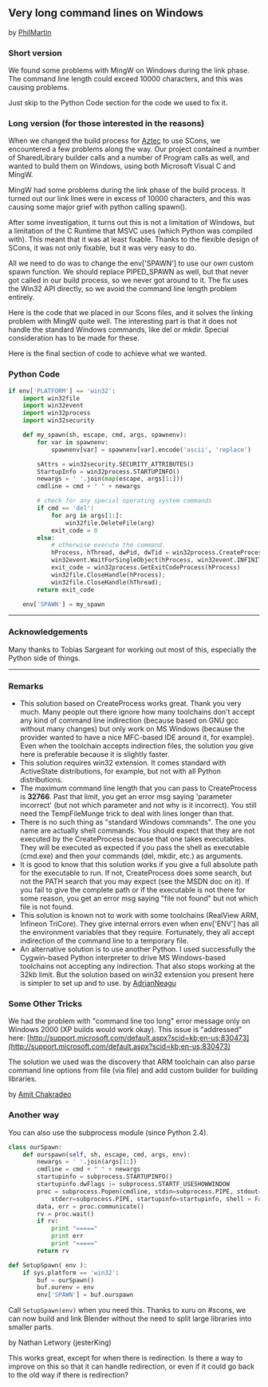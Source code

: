 
## Very long command lines on Windows

by [PhilMartin](PhilMartin) 


### Short version

We found some problems with MingW on Windows during the link phase. The command line length could exceed 10000 characters, and this was causing problems. 

Just skip to the Python Code section for the code we used to fix it. 


### Long version (for those interested in the reasons)

When we changed the build process for [Aztec](http://aztec.sourceforge.net/) to use SCons, we encountered a few problems along the way. Our project contained a number of SharedLibrary builder calls and a number of Program calls as well, and wanted to build them on Windows, using both Microsoft Visual C and MingW. 

MingW had some problems during the link phase of the build process. It turned out our link lines were in excess of 10000 characters, and this was causing some major grief with python calling spawn(). 

After some investigation, it turns out this is not a limitation of Windows, but a limitation of the C Runtime that MSVC uses (which Python was compiled with). This meant that it was at least fixable. Thanks to the flexible design of SCons, it was not only fixable, but it was very easy to do. 

All we need to do was to change the env['SPAWN'] to use our own custom spawn function. We should replace PIPED_SPAWN as well, but that never got called in our build process, so we never got around to it. The fix uses the Win32 API directly, so we avoid the command line length problem entirely. 

Here is the code that we placed in our Scons files, and it solves the linking problem with MingW quite well. The interesting part is that it does not handle the standard Windows commands, like del or mkdir. Special consideration has to be made for these. 

Here is the final section of code to achieve what we wanted. 

### Python Code


```python
if env['PLATFORM'] == 'win32':
    import win32file
    import win32event
    import win32process
    import win32security

    def my_spawn(sh, escape, cmd, args, spawnenv):
        for var in spawnenv:
            spawnenv[var] = spawnenv[var].encode('ascii', 'replace')

        sAttrs = win32security.SECURITY_ATTRIBUTES()
        StartupInfo = win32process.STARTUPINFO()
        newargs = ' '.join(map(escape, args[1:]))
        cmdline = cmd + " " + newargs

        # check for any special operating system commands
        if cmd == 'del':
            for arg in args[1:]:
                win32file.DeleteFile(arg)
            exit_code = 0
        else:
            # otherwise execute the command.
            hProcess, hThread, dwPid, dwTid = win32process.CreateProcess(None, cmdline, None, None, 1, 0, spawnenv, None, StartupInfo)
            win32event.WaitForSingleObject(hProcess, win32event.INFINITE)
            exit_code = win32process.GetExitCodeProcess(hProcess)
            win32file.CloseHandle(hProcess);
            win32file.CloseHandle(hThread);
        return exit_code

    env['SPAWN'] = my_spawn

```


---

 


### Acknowledgements

Many thanks to Tobias Sargeant for working out most of this, especially the Python side of things. 



---

 


### Remarks

* This solution based on CreateProcess works great. Thank you very much. Many people out there ignore how many toolchains don't accept any kind of command line indirection (because based on GNU gcc without many changes) but only work on MS Windows (because the provider wanted to have a nice MFC-based IDE around it, for example). Even when the toolchain accepts indirection files, the solution you give here is preferable because it is slightly faster. 
* This solution requires win32 extension. It comes standard with ActiveState distributions, for example, but not with all Python distributions. 
* The maximum command line length that you can pass to CreateProcess is **32766**. Past that limit, you get an error msg saying 'parameter incorrect' (but not which parameter and not why is it incorrect). You still need the TempFileMunge trick to deal with lines longer than that. 
* There is no such thing as "standard Windows commands". The one you name are actually shell commands. You should expect that they are not executed by the CreateProcess because that one takes executables. They will be executed as expected if you pass the shell as executable (cmd.exe) and then your commands (del, mkdir, etc.) as arguments. 
* It is good to know that this solution works if you give a full absolute path for the executable to run. If not, CreateProcess does some search, but not the PATH search that you may expect (see the MSDN doc on it). If you fail to give the complete path or if the executable is not there for some reason, you get an error msg saying "file not found" but not which file is not found. 
* This solution is known not to work with some toolchains (RealView ARM, Infineon TriCore). They give internal errors even when env['ENV'] has all the environment variables that they require. Fortunately, they all accept indirection of the command line to a temporary file. 
* An alternative solution is to use another Python. I used successfully the Cygwin-based Python interpreter to drive MS Windows-based toolchains not accepting any indirection. That also stops working at the 32kb limit. But the solution based on win32 extension you present here is simpler to set up and to use. 
by [AdrianNeagu](AdrianNeagu) 


### Some Other Tricks

We had the problem with "command line too long" error message only on Windows 2000 (XP builds would work okay). This issue is "addressed" here: [http://support.microsoft.com/default.aspx?scid=kb;en-us;830473](http://support.microsoft.com/default.aspx?scid=kb;en-us;830473) 

The solution we used was the discovery that ARM toolchain can also parse command line options  from file (via file) and add custom builder for building libraries. 

by [Amit Chakradeo](http://amit.chakradeo.net/) 


### Another way

You can also use the subprocess module (since Python 2.4). 
```python
class ourSpawn:
    def ourspawn(self, sh, escape, cmd, args, env):
        newargs = ' '.join(args[1:])
        cmdline = cmd + " " + newargs
        startupinfo = subprocess.STARTUPINFO()
        startupinfo.dwFlags |= subprocess.STARTF_USESHOWWINDOW
        proc = subprocess.Popen(cmdline, stdin=subprocess.PIPE, stdout=subprocess.PIPE,
            stderr=subprocess.PIPE, startupinfo=startupinfo, shell = False, env = env)
        data, err = proc.communicate()
        rv = proc.wait()
        if rv:
            print "====="
            print err
            print "====="
        return rv

def SetupSpawn( env ):
    if sys.platform == 'win32':
        buf = ourSpawn()
        buf.ourenv = env
        env['SPAWN'] = buf.ourspawn
```
Call `SetupSpawn(env)` when you need this. Thanks to xuru on #scons, we can now build and link Blender without the need to split large libraries into smaller parts. 

by Nathan Letwory (jesterKing) 

This works great, except for when there is redirection.  Is there a way to improve on this so that it can handle redirection, or even if it could go back to the old way if there is redirection? 

